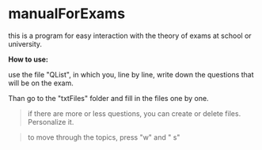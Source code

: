 # manualForExams
this is a program for easy interaction with the theory of exams at school or university.

**How to use:**

use the file "QList", in which you, line by line, 
write down the questions that will be on the exam.

Than go to the "txtFiles" folder and fill in the files one by one.

>if there are more or less questions, you can create or delete files. 
Personalize it.

>to move through the topics, press "w" and " s"
